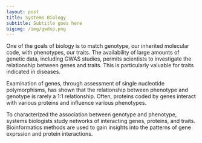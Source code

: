 ```yaml
---
layout: post
title: Systems Biology
subtitle: Subtitle goes here
bigimg: /img/gwdsp.png
---
```


One of the goals of biology is to match genotype, our inherited molecular code, with phenotypes, our traits. The availability of large amounts of genetic data, including GWAS studies, permits scientists to investigate the relationship between genes and traits. This is particularly valuable for traits indicated in diseases. 

Examination of genes, through assessment of single nucleotide polymorphisms, has shown that the relationship between phenotype and genotype is rarely a 1:1 relationship. Often, proteins coded by genes interact with various proteins and influence various phenotypes.  

To characterized the association between genotype and phenotype, systems biologists study networks of interacting genes, proteins, and traits. Bioinformatics methods are used to gain insights into the patterns of gene exprssion and protein interactions.  
